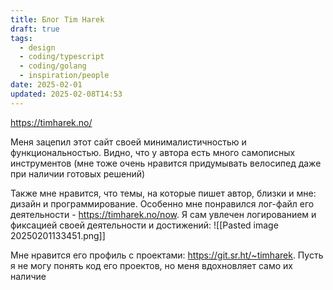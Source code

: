 ```yaml
---
title: Блог Tim Harek
draft: true
tags:
  - design
  - coding/typescript
  - coding/golang
  - inspiration/people
date: 2025-02-01
updated: 2025-02-08T14:53
---
```

https://timharek.no/

Меня зацепил этот сайт своей минималистичностью и функциональностью. Видно, что у автора есть много самописных инструментов (мне тоже очень нравится придумывать велосипед даже при наличии готовых решений)

Также мне нравится, что темы, на которые пишет автор, близки и мне: дизайн и  программирование.
Особенно мне понравился лог-файл его деятельности - https://timharek.no/now. Я сам увлечен логированием и фиксацией своей деятельности и достижений:
![[Pasted image 20250201133451.png]]

Мне нравится его профиль с проектами: https://git.sr.ht/~timharek. Пусть я не могу понять код его проектов, но меня вдохновляет само их наличие

